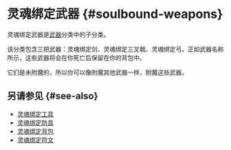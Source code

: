 # 灵魂绑定武器 {#soulbound-weapons}

灵魂绑定武器是[武器](/Weapons)分类中的子分类。

该分类包含三把武器：灵魂绑定剑、灵魂绑定三叉戟、灵魂绑定弓。正如武器名称所示，这些武器将会在你死亡后保留在你的背包中。

它们是未附魔的，所以你可以像附魔其他武器一样，附魔这些武器。

## 另请参见 {#see-also}

* [灵魂绑定工具](/Soulbound-Tools)
* [灵魂绑定防具](/Magical-Armor#soulbound-armor)
* [灵魂绑定背包](/Soulbound-Backpack)
* [灵魂绑定符文](/Ancient-Runes#soulbound-rune)
